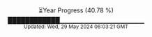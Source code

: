 <p align="center">
⏳Year Progress (40.78 %)<br>
████████████▁▁▁▁▁▁▁▁▁▁▁▁▁▁▁▁▁▁ <br>
<sub>Updated: Wed, 29 May 2024 06:03:21 GMT</sub>
</p>

